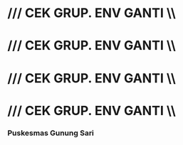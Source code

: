# /// CEK GRUP. ENV GANTI \\\
# /// CEK GRUP. ENV GANTI \\\
# /// CEK GRUP. ENV GANTI \\\
# /// CEK GRUP. ENV GANTI \\\

### Puskesmas Gunung Sari
